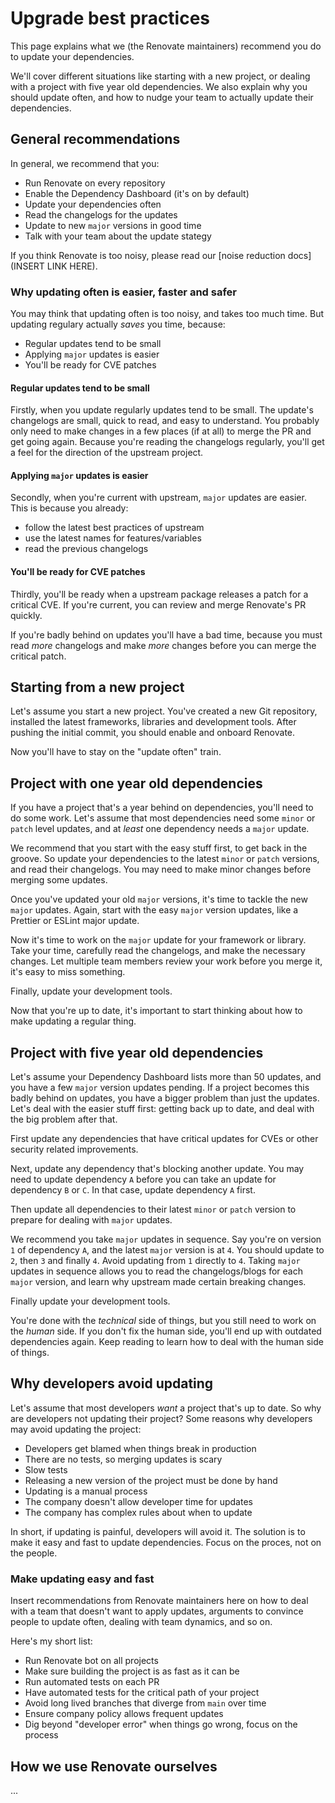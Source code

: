 # Upgrade best practices

This page explains what we (the Renovate maintainers) recommend you do to update your dependencies.

We'll cover different situations like starting with a new project, or dealing with a project with five year old dependencies.
We also explain why you should update often, and how to nudge your team to actually update their dependencies.

## General recommendations

In general, we recommend that you:

- Run Renovate on every repository
- Enable the Dependency Dashboard (it's on by default)
- Update your dependencies often
- Read the changelogs for the updates
- Update to new `major` versions in good time
- Talk with your team about the update stategy

If you think Renovate is too noisy, please read our [noise reduction docs](INSERT LINK HERE).

### Why updating often is easier, faster and safer

You may think that updating often is too noisy, and takes too much time.
But updating regulary actually _saves_ you time, because:

- Regular updates tend to be small
- Applying `major` updates is easier
- You'll be ready for CVE patches

#### Regular updates tend to be small

Firstly, when you update regularly updates tend to be small.
The update's changelogs are small, quick to read, and easy to understand.
You probably only need to make changes in a few places (if at all) to merge the PR and get going again.
Because you're reading the changelogs regularly, you'll get a feel for the direction of the upstream project.

#### Applying `major` updates is easier

Secondly, when you're current with upstream, `major` updates are easier.
This is because you already:

- follow the latest best practices of upstream
- use the latest names for features/variables
- read the previous changelogs

#### You'll be ready for CVE patches

Thirdly, you'll be ready when a upstream package releases a patch for a critical CVE.
If you're current, you can review and merge Renovate's PR quickly.

If you're badly behind on updates you'll have a bad time, because you must read _more_ changelogs and make _more_ changes before you can merge the critical patch.

## Starting from a new project

Let's assume you start a new project.
You've created a new Git repository, installed the latest frameworks, libraries and development tools.
After pushing the initial commit, you should enable and onboard Renovate.

Now you'll have to stay on the "update often" train.

## Project with one year old dependencies

If you have a project that's a year behind on dependencies, you'll need to do some work.
Let's assume that most dependencies need some `minor` or `patch` level updates, and at _least_ one dependency needs a `major` update.

We recommend that you start with the easy stuff first, to get back in the groove.
So update your dependencies to the latest `minor` or `patch` versions, and read their changelogs.
You may need to make minor changes before merging some updates.

Once you've updated your old `major` versions, it's time to tackle the new `major` updates.
Again, start with the easy `major` version updates, like a Prettier or ESLint major update.

Now it's time to work on the `major` update for your framework or library.
Take your time, carefully read the changelogs, and make the necessary changes.
Let multiple team members review your work before you merge it, it's easy to miss something.

Finally, update your development tools.

Now that you're up to date, it's important to start thinking about how to make updating a regular thing.

## Project with five year old dependencies

Let's assume your Dependency Dashboard lists more than 50 updates, and you have a few `major` version updates pending.
If a project becomes this badly behind on updates, you have a bigger problem than just the updates.
Let's deal with the easier stuff first: getting back up to date, and deal with the big problem after that.

First update any dependencies that have critical updates for CVEs or other security related improvements.

Next, update any dependency that's blocking another update.
You may need to update dependency `A` before you can take an update for dependency `B` or `C`.
In that case, update dependency `A` first.

Then update all dependencies to their latest `minor` or `patch` version to prepare for dealing with `major` updates.

We recommend you take `major` updates in sequence.
Say you're on version `1` of dependency `A`, and the latest `major` version is at `4`.
You should update to `2`, then `3` and finally `4`.
Avoid updating from `1` directly to `4`.
Taking `major` updates in sequence allows you to read the changelogs/blogs for each `major` version, and learn why upstream made certain breaking changes.

Finally update your development tools.

You're done with the _technical_ side of things, but you still need to work on the _human_ side.
If you don't fix the human side, you'll end up with outdated dependencies again.
Keep reading to learn how to deal with the human side of things.

## Why developers avoid updating

Let's assume that most developers _want_ a project that's up to date.
So why are developers not updating their project?
Some reasons why developers may avoid updating the project:

- Developers get blamed when things break in production
- There are no tests, so merging updates is scary
- Slow tests
- Releasing a new version of the project must be done by hand
- Updating is a manual process
- The company doesn't allow developer time for updates
- The company has complex rules about when to update

In short, if updating is painful, developers will avoid it.
The solution is to make it easy and fast to update dependencies.
Focus on the proces, not on the people.

### Make updating easy and fast

Insert recommendations from Renovate maintainers here on how to deal with a team that doesn't want to apply updates, arguments to convince people to update often, dealing with team dynamics, and so on.

Here's my short list:

- Run Renovate bot on all projects
- Make sure building the project is as fast as it can be
- Run automated tests on each PR
- Have automated tests for the critical path of your project
- Avoid long lived branches that diverge from `main` over time
- Ensure company policy allows frequent updates
- Dig beyond "developer error" when things go wrong, focus on the process

## How we use Renovate ourselves

...
